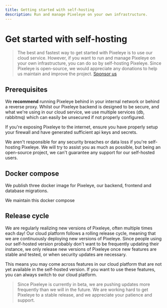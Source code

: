 ```yaml
---
title: Getting started with self-hosting
description: Run and manage Pixeleye on your own infrastructure.
---
```


# Get started with self-hosting

> The best and fastest way to get started with Pixeleye is to use our cloud service. However, if you want to run and manage Pixeleye on your own infrastructure, you can do so by self-hosting Pixeleye. Since Pixeleye is open-source, we would appreciate any donations to help us maintain and improve the project. [Sponsor us](https://github.com/sponsors/pixeleye-io)

## Prerequisites

We **recommend** running Pixeleye behind in your internal network or behind a reverse proxy. Whilst our Pixeleye backend is designed to be secure, and what we're using in our cloud service, we use multiple services (db, rabbitmq) which can easily be unsecured if not properly configured.

If you're exposing Pixeleye to the internet, ensure you have properly setup your firewall and have generated sufficient api keys and secrets.

We aren't responsible for any security breaches or data loss if you're self-hosting Pixeleye. We will try to assist you as much as possible, but being an open-source project, we can't guarantee any support for our self-hosted users.

## Docker compose

We publish three docker image for Pixeleye, our backend, frontend and database migrations.

We maintain this docker compose

## Release cycle

We are regularly realizing new versions of Pixeleye, often multiple times each day! Our cloud platform follows a rolling release cycle, meaning that we are continuously deploying new versions of Pixeleye. Since people using our self-hosted version probably don't want to be frequently updating their instance, we only release new versions of Pixeleye once new features are stable and tested, or when security updates are necessary.

This means you may come across features in our cloud platform that are not yet available in the self-hosted version. If you want to use these features, you can always switch to our cloud platform.

> Since Pixeleye is currently in beta, we are pushing updates more frequently than we will in the future. We are working hard to get Pixeleye to a stable release, and we appreciate your patience and support.
